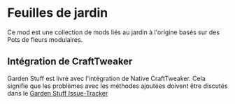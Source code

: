 # Feuilles de jardin
Ce mod est une collection de mods liés au jardin à l'origine basés sur des Pots de fleurs modulaires.


## Intégration de CraftTweaker

Garden Stuff est livré avec l'intégration de Native CraftTweaker. Cela signifie que les problèmes avec les méthodes ajoutées doivent être discutés dans le [Garden Stuff Issue-Tracker](https://github.com/jaquadro/GardenCollection/issues)
